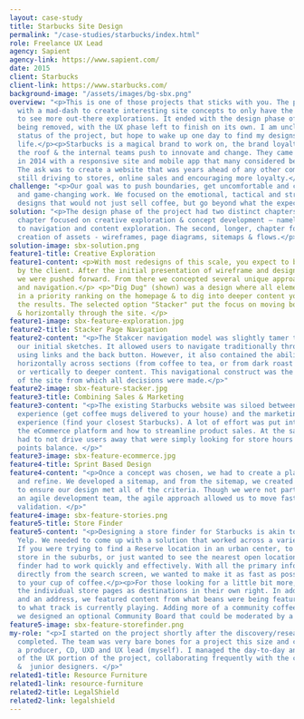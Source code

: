 ```yaml
---
layout: case-study
title: Starbucks Site Design
permalink: "/case-studies/starbucks/index.html"
role: Freelance UX Lead
agency: Sapient
agency-link: https://www.sapient.com/
date: 2015
client: Starbucks
client-link: https://www.starbucks.com/
background-image: "/assets/images/bg-sbx.png"
overview: "<p>This is one of those projects that sticks with you. The project began
  with a mad-dash to create interesting site concepts to only have the client pushing
  to see more out-there explorations. It ended with the design phase of the project
  being removed, with the UX phase left to finish on its own. I am unclear as to the
  status of the project, but hope to wake up one day to find my designs brought to
  life.</p><p>Starbucks is a magical brand to work on, the brand loyalty is through
  the roof & the internal teams push to innovate and change. They came to Sapient
  in 2014 with a responsive site and mobile app that many considered best in class.
  The ask was to create a website that was years ahead of any other competitor while
  still driving to stores, online sales and encouraging more loyalty.</p>"
challenge: "<p>Our goal was to push boundaries, get uncomfortable and create thoughtful
  and game-changing work. We focused on the emotional, tactical and strategic to create
  designs that would not just sell coffee, but go beyond what the expected was.</p>"
solution: "<p>The design phase of the project had two distinct chapters. The first
  chapter focused on creative exploration & concept development – namely, unique approaches
  to navigation and content exploration. The second, longer, chapter focused on the
  creation of assets - wireframes, page diagrams, sitemaps & flows.</p>"
solution-image: sbx-solution.png
feature1-title: Creative Exploration
feature1-content: <p>With most redesigns of this scale, you expect to be pushed back
  by the client. After the initial presentation of wireframe and design explorations,
  we were pushed forward. From there we concepted several unique approaches to content
  and navigation.</p> <p>"Dig Dug" (shown) was a design where all elements were shown
  in a priority ranking on the homepage & to dig into deeper content you filtered
  the results. The selected option "Stacker" put the focus on moving both vertically
  & horizontally through the site. </p>
feature1-image: sbx-feature-exploration.jpg
feature2-title: Stacker Page Navigation
feature2-content: "<p>The Stakcer navigation model was slightly tamer than some of
  our initial sketches. It allowed users to navigate traditionally through a site
  using links and the back button. However, it also contained the ability to navigate
  horizontally across sections (from coffee to tea, or from dark roast to light roast)
  or vertically to deeper content. This navigational construct was the key concept
  of the site from which all decisions were made.</p>"
feature2-image: sbx-feature-stacker.jpg
feature3-title: Combining Sales & Marketing
feature3-content: "<p>The existing Starbucks website was siloed between the eCommerce
  experience (get coffee mugs delivered to your house) and the marketing/in-store
  experience (find your closest Starbucks). A lot of effort was put into understanding
  the eCommerce platform and how to streamline product sales. At the same time, we
  had to not drive users away that were simply looking for store hours or their rewards
  points balance. </p>"
feature3-image: sbx-feature-ecommerce.jpg
feature4-title: Sprint Based Design
feature4-content: "<p>Once a concept was chosen, we had to create a plan to implement
  and refine. We developed a sitemap, and from the sitemap, we created user stories
  to ensure our design met all of the criteria. Though we were not partnered with
  an agile development team, the agile approach allowed us to move fast and have built-in
  validation. </p>"
feature4-image: sbx-feature-stories.png
feature5-title: Store Finder
feature5-content: "<p>Designing a store finder for Starbucks is akin to designing
  Yelp. We needed to come up with a solution that worked across a variety of cases.
  If you were trying to find a Reserve location in an urban center, to a drive-through
  store in the suburbs, or just wanted to see the nearest open location, the store
  finder had to work quickly and effectively. With all the primary information available
  directly from the search screen, we wanted to make it as fast as possible to get
  to your cup of coffee.</p><p>For those looking for a little bit more, we treated
  the individual store pages as destinations in their own right. In addition to hours
  and an address, we featured content from what beans were being featured this month
  to what track is currently playing. Adding more of a community coffee shop vibe,
  we designed an optional Community Board that could be moderated by a store manager.</p>"
feature5-image: sbx-feature-storefinder.png
my-role: "<p>I started on the project shortly after the discovery/research phase had
  completed. The team was very bare bones for a project this size and consisted of
  a producer, CD, UXD and UX lead (myself). I managed the day-to-day and presentations
  of the UX portion of the project, collaborating frequently with the creative team
  &  junior designers. </p>"
related1-title: Resource Furniture
related1-link: resource-furniture
related2-title: LegalShield
related2-link: legalshield
---
```

